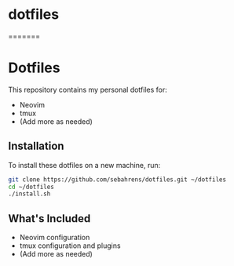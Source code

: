 # dotfiles
=======
# Dotfiles

This repository contains my personal dotfiles for:
- Neovim
- tmux
- (Add more as needed)

## Installation

To install these dotfiles on a new machine, run:

```bash
git clone https://github.com/sebahrens/dotfiles.git ~/dotfiles
cd ~/dotfiles
./install.sh
```

## What's Included

- Neovim configuration
- tmux configuration and plugins
- (Add more as needed)
